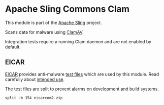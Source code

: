 # Apache Sling Commons Clam

This module is part of the [Apache Sling](https://sling.apache.org) project.

Scans data for malware using [ClamAV](https://www.clamav.net).

Integration tests require a running Clam daemon and are not enabled by default.

## EICAR

[EICAR](http://www.eicar.org) provides anti-malware [test files](http://www.eicar.org/85-0-Download.html) which are used by this module. Read carefully about [intended use](http://www.eicar.org/86-0-Intended-use.html).

The test files are split to prevent alarms on development and build systems.

    split -b 154 eicarcom2.zip
